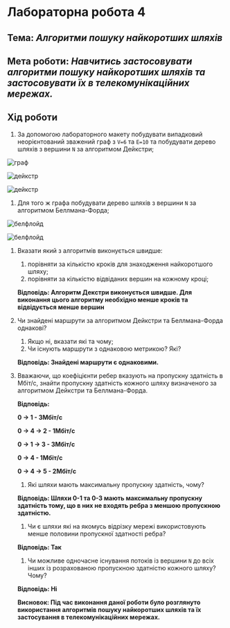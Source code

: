 # Лабораторна робота 4
## Тема: _Алгоритми пошуку найкоротших шляхів_
## Мета роботи: _Навчитись застосовувати алгоритми пошуку найкоротших шляхів та застосовувати їх в телекомунікаційних мережах._

## Хід роботи

1. За допомогою лабораторного макету побудувати випадковий неорієнтований зважений граф з `V=6` та `E=10` та побудувати дерево шляхів з вершини `N` за алгоритмом Дейкстри;

![граф](https://github.com/YriyAndreychyk2001/Lab_4/blob/main/1.png)

![дейкстр](https://github.com/YriyAndreychyk2001/Lab_4/blob/main/%D0%B4%D0%B5%D0%B9%D0%BA%D1%81%D1%82%D1%80.png)

![дейкстр](https://github.com/YriyAndreychyk2001/Lab_4/blob/main/%D0%B4%D0%B5%D0%B9.png)

1. Для того ж графа побудувати дерево шляхів з вершини `N` за алгоритмом Беллмана-Форда;

![белфлойд](https://github.com/YriyAndreychyk2001/Lab_4/blob/main/%D0%B1%D0%B5%D0%BB%D1%84%D0%BB%D0%BE%D0%B9%D0%B4.png)

![белфлойд](https://github.com/YriyAndreychyk2001/Lab_4/blob/main/%D0%B1%D1%84.png)

1. Вказати який з алгоритмів виконується швидше:
    1. порівняти за кількістю кроків для знаходження найкоротшого шляху;
    1. порівняти за кількістю відвіданих вершин на кожному кроці;
    
     **Відповідь: Алгоритм Декстри виконується швидше. Для виконання цього алгоритму необхідно менше кроків та відвідується менше вершин**

1. Чи знайдені маршрути за алгоритмом Дейкстри та Беллмана-Форда однакові?
    1. Якщо ні, вказати які та чому;
    1. Чи існують маршрути з однаковою метрикою? Які?
    
     **Відповідь: Знайдені маршрути є однаковими.**

1. Вважаючи, що коефіцієнти ребер вказують на пропускну здатність в Мбіт/с, знайти пропускну здатність кожного шляху визначеного за алгоритмом Дейкстри та Беллмана-Форда.

     **Відповідь:**
     
     **0 -> 1 - 3Мбіт/c**
     
     **0 -> 4 -> 2 - 1Мбіт/c**
     
     **0 -> 1 -> 3 - 3Мбіт/c**
     
     **0 -> 4 - 1Мбіт/c**
     
     **0 -> 4 -> 5 - 2Мбіт/c**
     
	1. Які шляхи мають максимальну пропускну здатність, чому?
	
	**Відповідь: Шляхи 0-1 та 0-3 мають максимальну пропускну здатність тому, що в них не входять ребра з меншою пропускною здатністю.**
	
	1. Чи є шляхи які на якомусь відрізку мережі використовують менше половини пропускної здатності ребра?
	
	**Відповідь: Так**
	
	1. Чи можливе одночасне існування потоків із вершини `N` до всіх інших із розрахованою пропускною здатністю кожного шляху? Чому?
	
	**Відповідь: Ні**
	
	**Висновок: Під час виконання даної роботи було розглянуто використання алгоритмів пошуку найкоротших шляхів та їх застосування в телекомунікаційних мережах.**
